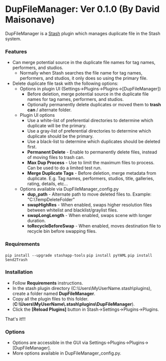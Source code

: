 # DupFileManager: Ver 0.1.0 (By David Maisonave)
DupFileManager is a [Stash](https://github.com/stashapp/stash) plugin which manages duplicate file in the Stash system.
### Features
- Can merge potential source in the duplicate file names for tag names, performers, and studios.
  - Normally when Stash searches the file name for tag names, performers, and studios, it only does so using the primary file.
- Delete duplicate file task with the following options:
  - Options in plugin UI (Settings->Plugins->Plugins->[DupFileManager])
    - Before deletion, merge potential source in the duplicate file names for tag names, performers, and studios.
    - Optionally permanently delete duplicates or moved them to **trash can** / alternate folder.
  - Plugin UI options
    - Use a white-list of preferential directories to determine which duplicate will be the primary.
    - Use a gray-list of preferential directories to determine which duplicate should be the primary.
    - Use a black-list to determine which duplicates should be deleted first.
    - **Permanent Delete** - Enable to permanently delete files, instead of moving files to trash can.
    - **Max Dup Process** - Use to limit the maximum files to process. Can be used to do a limited test run.
    - **Merge Duplicate Tags** - Before deletion, merge metadata from duplicate. E.g. Tag names, performers, studios, title, galleries, rating, details, etc... 
  - Options available via DupFileManager_config.py
    - **dup_path** - Alternate path to move deleted files to. Example: "C:\TempDeleteFolder"
    - **swapHighRes** - When enabled, swaps higher resolution files between whitelist and blacklist/graylist files.
    - **swapLongLength** - When enabled, swaps scene with longer duration.
    - **toRecycleBeforeSwap** - When enabled, moves destination file to recycle bin before swapping files.

### Requirements
`pip install --upgrade stashapp-tools`
`pip install pyYAML`
`pip install Send2Trash`

### Installation
- Follow **Requirements** instructions.
- In the stash plugin directory (C:\Users\MyUserName\.stash\plugins), create a folder named **DupFileManager**.
- Copy all the plugin files to this folder.(**C:\Users\MyUserName\\.stash\plugins\DupFileManager**).
- Click the **[Reload Plugins]** button in Stash->Settings->Plugins->Plugins.

That's it!!!

### Options
- Options are accessible in the GUI via Settings->Plugins->Plugins->[DupFileManager].
- More options available in DupFileManager_config.py.

